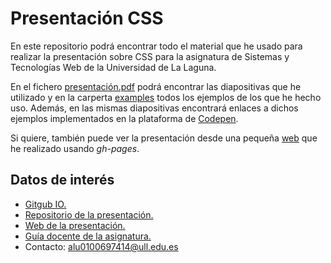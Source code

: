 # Presentación CSS

En este repositorio podrá encontrar todo el material que he usado para realizar la presentación sobre CSS para la asignatura de Sistemas y Tecnologías Web de la Universidad de La Laguna.

En el fichero [presentación.pdf](https://github.com/alu0100697414/presentacion_CSS/blob/master/presentacion.pdf) podrá encontrar las diapositivas que he utilizado y en la carperta [examples](https://github.com/alu0100697414/presentacion_CSS/tree/master/examples) todos los ejemplos de los que he hecho uso. Además, en las mismas diapositivas encontrará enlaces a dichos ejemplos implementados en la plataforma de [Codepen](http://codepen.io/).

Si quiere, también puede ver la presentación desde una pequeña [web](http://alu0100697414.github.io/presentacion_CSS/) que he realizado usando *gh-pages*.

## Datos de interés

- [Gitgub IO.](http://alu0100697414.github.io/)
- [Repositorio de la presentación.](https://github.com/alu0100697414/presentacion_CSS)
- [Web de la presentación.](http://alu0100697414.github.io/presentacion_CSS/)
- [Guía docente de la asignatura.](http://eguia.ull.es/etsii/query.php?codigo=139264512)
- Contacto: alu0100697414@ull.edu.es
